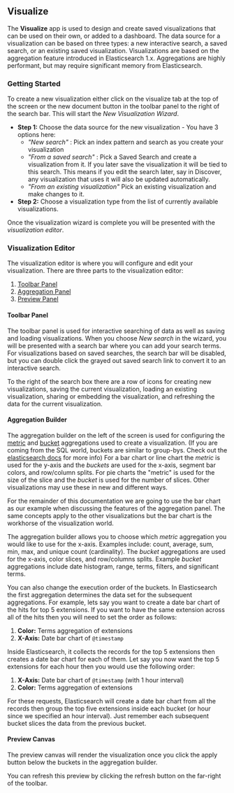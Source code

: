 ## Visualize

The **Visualize** app is used to design and create saved visualizations that can be used on their own, or added to a dashboard. The data source for a visualization can be based on three types: a new interactive search, a saved search, or an existing saved visualization. Visualizations are based on the aggregation feature introduced in Elasticsearch 1.x. Aggregations are highly performant, but may require significant memory from Elasticsearch.

### Getting Started

To create a new visualization either click on the visualize tab at the top of the screen or the new document button in the toolbar panel to the right of the search bar. This will start the *New Visualization Wizard*.

- **Step 1:** Choose the data source for the new visualization - You have 3 options here:
  - *"New search"* : Pick an index pattern and search as you create your visualization
  - *"From a saved search"* : Pick a Saved Search and create a visualization from it. If you later save the visualization it will be tied to this search. This means if you edit the search later, say in Discover, any visualization that uses it will also be updated automatically.
  - *"From an existing visualization"* Pick an existing visualization and make changes to it.
- **Step 2:** Choose a visualization type from the list of currently available visualizations.

Once the visualization wizard is complete you will be presented with the *visualization editor*.

### Visualization Editor

The visualization editor is where you will configure and edit your visualization. There are three parts to the visualization editor:

1. [Toolbar Panel](#toolbar-panel)
1. [Aggregation Panel](#aggregation-panel)
1. [Preview Panel](#preview-panel)

#### Toolbar Panel

The toolbar panel is used for interactive searching of data as well as saving and loading visualizations. When you choose *New search* in the wizard, you will be presented with a search bar where you can add your search terms. For visualizations based on saved searches, the search bar will be disabled, but you can double click the grayed out saved search link to convert it to an interactive search.

To the right of the search box there are a row of icons for creating new visualizations, saving the current visualization, loading an existing visualization, sharing or embedding the visualization, and refreshing the data for the current visualization.

#### Aggregation Builder

The aggregation builder on the left of the screen is used for configuring the [metric](http://www.elasticsearch.org/guide/en/elasticsearch/reference/1.x/search-aggregations.html#_metrics_aggregations) and [bucket](http://www.elasticsearch.org/guide/en/elasticsearch/reference/1.x/search-aggregations.html#_bucket_aggregations) aggregations used to create a visualization. (If you are coming from the SQL world, buckets are similar to group-bys. Check out the [elasticsearch docs](http://www.elasticsearch.org/guide/en/elasticsearch/reference/1.x/search-aggregations.html) for more info) For a bar chart or line chart the *metric* is used for the y-axis and the *buckets* are used for the x-axis, segment bar colors, and row/column splits. For pie charts the "metric" is used for the size of the slice and the *bucket* is used for the number of slices. Other visualizations may use these in new and different ways.

For the remainder of this documentation we are going to use the bar chart as our example when discussing the features of the aggregation panel. The same concepts apply to the other visualizations but the bar chart is the workhorse of the visualization world.

The aggregation builder allows you to choose which *metric* aggregation you would like to use for the x-axis. Examples include: count, average, sum, min, max, and unique count (cardinality). The *bucket* aggregations are used for the x-axis, color slices, and row/columns splits.  Example *bucket* aggregations include date histogram, range, terms, filters, and significant terms.

You can also change the execution order of the buckets. In Elasticsearch the first aggregation determines the data set for the subsequent aggregations. For example, lets say you want to create a date bar chart of the hits for top 5 extensions.  If you want to have the same extension across all of the hits then you will need to set the order as follows:

1. **Color:** Terms aggregation of extensions
1. **X-Axis:** Date bar chart of `@timestamp`

Inside Elasticsearch, it collects the records for the top 5 extensions then creates a date bar chart for each of them. Let say you now want the top 5 extensions for each hour then you would use the following order:

1. **X-Axis:** Date bar chart of `@timestamp` (with 1 hour interval)
1. **Color:** Terms aggregation of extensions

For these requests, Elasticsearch will create a date bar chart from all the records then group the top five extensions inside each bucket (or hour since we specified an hour interval). Just remember each subsequent bucket slices the data from the previous bucket.

#### Preview Canvas

The preview canvas will render the visualization once you click the apply button below the buckets in the aggregation builder.

You can refresh this preview by clicking the refresh button on the far-right of the toolbar.
